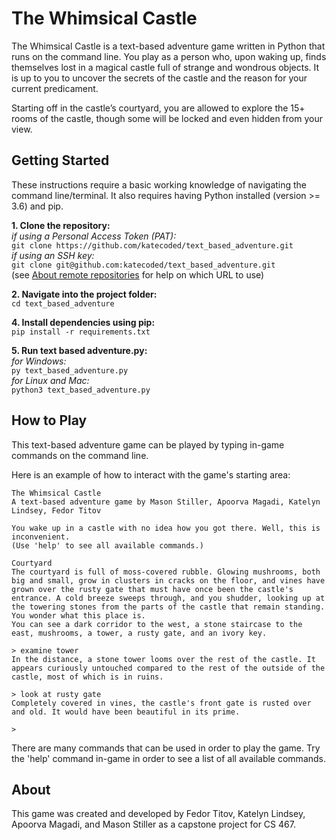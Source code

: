 # The Whimsical Castle

The Whimsical Castle is a text-based adventure game written in Python that runs on the command line. You play as a person who, upon waking up, finds themselves lost in a magical castle full of strange and wondrous objects. It is up to you to uncover the secrets of the castle and the reason for your current predicament. 

Starting off in the castle’s courtyard, you are allowed to explore the 15+ rooms of the castle, though some will be locked and even hidden from your view.

## Getting Started

These instructions require a basic working knowledge of navigating the command line/terminal.
It also requires having Python installed (version >= 3.6) and pip.

<strong>1. Clone the repository:</strong>  
*if using a Personal Access Token (PAT):*  
`git clone https://github.com/katecoded/text_based_adventure.git`  
*if using an SSH key:*  
`git clone git@github.com:katecoded/text_based_adventure.git`  
(see [About remote repositories](https://docs.github.com/en/get-started/getting-started-with-git/about-remote-repositories) for help on which URL to use)  

<strong>2. Navigate into the project folder:</strong>  
`cd text_based_adventure`  

<strong>4. Install dependencies using pip:</strong>  
`pip install -r requirements.txt`  

<strong>5. Run text based adventure.py:</strong>  
*for Windows:*  
`py text_based_adventure.py`  
*for Linux and Mac:*  
`python3 text_based_adventure.py`

## How to Play

This text-based adventure game can be played by typing in-game commands on the command line.

Here is an example of how to interact with the game's starting area:
```console
The Whimsical Castle
A text-based adventure game by Mason Stiller, Apoorva Magadi, Katelyn Lindsey, Fedor Titov

You wake up in a castle with no idea how you got there. Well, this is inconvenient.
(Use 'help' to see all available commands.)

Courtyard
The courtyard is full of moss-covered rubble. Glowing mushrooms, both big and small, grow in clusters in cracks on the floor, and vines have grown over the rusty gate that must have once been the castle's entrance. A cold breeze sweeps through, and you shudder, looking up at the towering stones from the parts of the castle that remain standing. You wonder what this place is.
You can see a dark corridor to the west, a stone staircase to the east, mushrooms, a tower, a rusty gate, and an ivory key.

> examine tower
In the distance, a stone tower looms over the rest of the castle. It appears curiously untouched compared to the rest of the outside of the castle, most of which is in ruins.

> look at rusty gate
Completely covered in vines, the castle's front gate is rusted over and old. It would have been beautiful in its prime.

>
```

There are many commands that can be used in order to play the game. Try the 'help' command in-game in order to see a list of all available commands.

## About

This game was created and developed by Fedor Titov, Katelyn Lindsey, Apoorva Magadi, and Mason Stiller as a capstone project for CS 467.